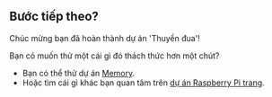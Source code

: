 ## Bước tiếp theo?

Chúc mừng bạn đã hoàn thành dự án 'Thuyền đua'!

Bạn có muốn thử một cái gì đó thách thức hơn một chút?

- Bạn có thể thử dự án [Memory](https://projects.raspberrypi.org/en/projects/memory).
- Hoặc tìm cái gì khác bạn quan tâm trên [dự án Raspberry Pi trang](https://projects.raspberrypi.org/en/).